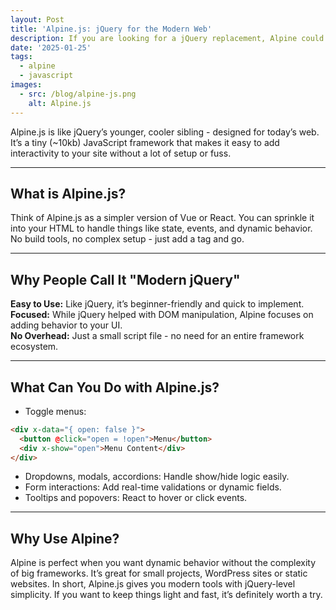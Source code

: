 ```yaml
---
layout: Post
title: 'Alpine.js: jQuery for the Modern Web'
description: If you are looking for a jQuery replacement, Alpine could be the thing you need. It's simple to use, lightweight and fun to use. 
date: '2025-01-25'
tags:
  - alpine
  - javascript
images:
  - src: /blog/alpine-js.png
    alt: Alpine.js
---
```


Alpine.js is like jQuery’s younger, cooler sibling - designed for today’s web. It’s a tiny (~10kb) JavaScript framework that makes it easy to add interactivity to your site without a lot of setup or fuss.

---

## What is Alpine.js?

Think of Alpine.js as a simpler version of Vue or React. You can sprinkle it into your HTML to handle things like state, events, and dynamic behavior. No build tools, no complex setup - just add a <script></script> tag and go.

---

## Why People Call It "Modern jQuery"

**Easy to Use:** Like jQuery, it’s beginner-friendly and quick to implement. \
**Focused:** While jQuery helped with DOM manipulation, Alpine focuses on adding behavior to your UI. \
**No Overhead:** Just a small script file - no need for an entire framework ecosystem.

---

## What Can You Do with Alpine.js?

- Toggle menus:
```html
<div x-data="{ open: false }">
  <button @click="open = !open">Menu</button>
  <div x-show="open">Menu Content</div>
</div>
```
- Dropdowns, modals, accordions: Handle show/hide logic easily.
- Form interactions: Add real-time validations or dynamic fields.
- Tooltips and popovers: React to hover or click events.

---

## Why Use Alpine?

Alpine is perfect when you want dynamic behavior without the complexity of big frameworks. It’s great for small projects, WordPress sites or static websites.
In short, Alpine.js gives you modern tools with jQuery-level simplicity. If you want to keep things light and fast, it’s definitely worth a try.
